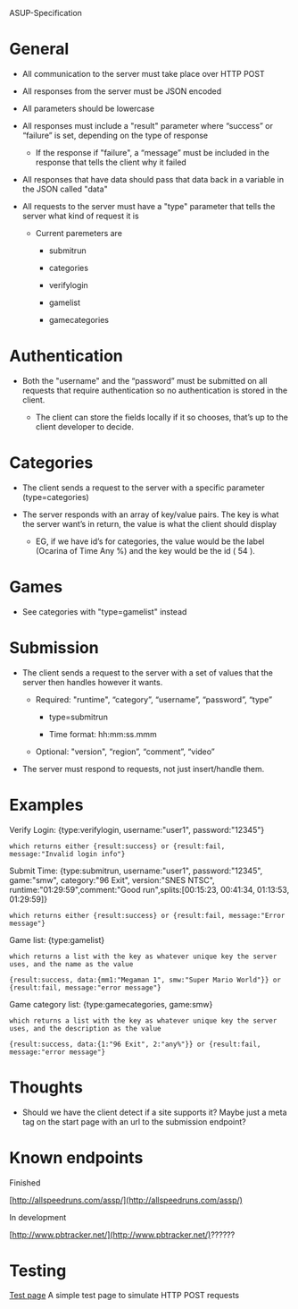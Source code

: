 ASUP-Specification

# General

* All communication to the server must take place over HTTP POST

* All responses from the server must be JSON encoded

* All parameters should be lowercase

* All responses must include a "result" parameter where “success” or “failure” is set, depending on the type of response

    * If the response if "failure", a “message” must be included in the response that tells the client why it failed

* All responses that have data should pass that data back in a variable in the JSON called "data"

* All requests to the server must have a "type" parameter that tells the server what kind of request it is

    * Current paremeters are

        * submitrun

        * categories

        * verifylogin

        * gamelist

        * gamecategories

# Authentication

* Both the "username" and the “password” must be submitted on all requests that require authentication so no authentication is stored in the client.

    * The client can store the fields locally if it so chooses, that’s up to the client developer to decide.

# Categories

* The client sends a request to the server with a specific parameter (type=categories)

* The server responds with an array of key/value pairs. The key is what the server want’s in return, the value is what the client should display

    * EG, if we have id’s for categories, the value would be the label (Ocarina of Time Any %) and the key would be the id ( 54 ).

# Games

* See categories with "type=gamelist" instead

# Submission

* The client sends a request to the server with a set of values that the server then handles however it wants.

    * Required: "runtime", “category”, “username”, “password”, “type”

        * type=submitrun

        * Time format: hh:mm:ss.mmm

    * Optional: "version", “region”, “comment”, “video”

* The server must respond to requests, not just insert/handle them.

# Examples

Verify Login: {type:verifylogin, username:"user1", password:"12345"}

    which returns either {result:success} or {result:fail, message:"Invalid login info"}

Submit Time: {type:submitrun, username:"user1", password:"12345", game:"smw", category:"96 Exit", version:"SNES NTSC", runtime:"01:29:59",comment:"Good run",splits:[00:15:23, 00:41:34, 01:13:53, 01:29:59]}

    which returns either {result:success} or {result:fail, message:"Error message"}

Game list: {type:gamelist}

    which returns a list with the key as whatever unique key the server uses, and the name as the value

    {result:success, data:{mm1:"Megaman 1", smw:"Super Mario World"}} or {result:fail, message:"error message"}

Game category list: {type:gamecategories, game:smw}

    which returns a list with the key as whatever unique key the server uses, and the description as the value

    {result:success, data:{1:"96 Exit", 2:"any%"}} or {result:fail, message:"error message"}

# Thoughts

* Should we have the client detect if a site supports it? Maybe just a meta tag on the start page with an url to the submission endpoint?

# Known endpoints

Finished

[http://allspeedruns.com/assp/](http://allspeedruns.com/assp/)

In development

[http://www.pbtracker.net/](http://www.pbtracker.net/)??????

# Testing

[Test page](http://kokarn.com/assptest.php) A simple test page to simulate HTTP POST requests
